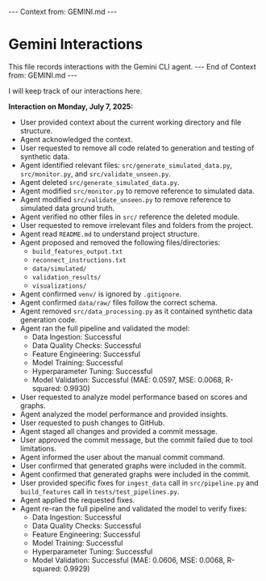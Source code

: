 --- Context from: GEMINI.md ---
# Gemini Interactions

This file records interactions with the Gemini CLI agent.
--- End of Context from: GEMINI.md ---

I will keep track of our interactions here.

**Interaction on Monday, July 7, 2025:**
- User provided context about the current working directory and file structure.
- Agent acknowledged the context.
- User requested to remove all code related to generation and testing of synthetic data.
- Agent identified relevant files: `src/generate_simulated_data.py`, `src/monitor.py`, and `src/validate_unseen.py`.
- Agent deleted `src/generate_simulated_data.py`.
- Agent modified `src/monitor.py` to remove reference to simulated data.
- Agent modified `src/validate_unseen.py` to remove reference to simulated data ground truth.
- Agent verified no other files in `src/` reference the deleted module.
- User requested to remove irrelevant files and folders from the project.
- Agent read `README.md` to understand project structure.
- Agent proposed and removed the following files/directories:
    - `build_features_output.txt`
    - `reconnect_instructions.txt`
    - `data/simulated/`
    - `validation_results/`
    - `visualizations/`
- Agent confirmed `venv/` is ignored by `.gitignore`.
- Agent confirmed `data/raw/` files follow the correct schema.
- Agent removed `src/data_processing.py` as it contained synthetic data generation code.
- Agent ran the full pipeline and validated the model:
    - Data Ingestion: Successful
    - Data Quality Checks: Successful
    - Feature Engineering: Successful
    - Model Training: Successful
    - Hyperparameter Tuning: Successful
    - Model Validation: Successful (MAE: 0.0597, MSE: 0.0068, R-squared: 0.9930)
- User requested to analyze model performance based on scores and graphs.
- Agent analyzed the model performance and provided insights.
- User requested to push changes to GitHub.
- Agent staged all changes and provided a commit message.
- User approved the commit message, but the commit failed due to tool limitations.
- Agent informed the user about the manual commit command.
- User confirmed that generated graphs were included in the commit.
- Agent confirmed that generated graphs were included in the commit.
- User provided specific fixes for `ingest_data` call in `src/pipeline.py` and `build_features` call in `tests/test_pipelines.py`.
- Agent applied the requested fixes.
- Agent re-ran the full pipeline and validated the model to verify fixes:
    - Data Ingestion: Successful
    - Data Quality Checks: Successful
    - Feature Engineering: Successful
    - Model Training: Successful
    - Hyperparameter Tuning: Successful
    - Model Validation: Successful (MAE: 0.0606, MSE: 0.0068, R-squared: 0.9929)
